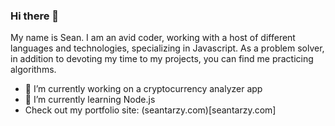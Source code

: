 ### Hi there 👋

My name is Sean. I am an avid coder, working with a host of different languages and technologies, specializing in Javascript. As a problem solver, in addition to devoting my time to my projects, you can find me practicing algorithms.

- 🔭 I’m currently working on a cryptocurrency analyzer app
- 🌱 I’m currently learning Node.js
-    Check out my portfolio site: (seantarzy.com)[seantarzy.com]

<!--
**seantarzy/seantarzy** is a ✨ _special_ ✨ repository because its `README.md` (this file) appears on your GitHub profile.


